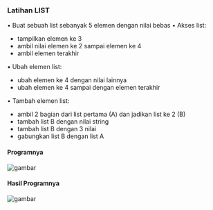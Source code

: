 ### Latihan LIST
• Buat sebuah list sebanyak 5 elemen dengan nilai bebas
• Akses list:
- tampilkan elemen ke 3
- ambil nilai elemen ke 2 sampai elemen ke 4
- ambil elemen terakhir

• Ubah elemen list:
 
- ubah elemen ke 4 dengan nilai lainnya
- ubah elemen ke 4 sampai dengan elemen terakhir

• Tambah elemen list:

- ambil 2 bagian dari list pertama (A) dan jadikan list ke 2 (B)
-  tambah list B dengan nilai string
- tambah list B dengan 3 nilai
- gabungkan list B dengan list A

#### Programnya
![gambar](https://user-images.githubusercontent.com/56957725/69396349-86c84400-0d14-11ea-9be0-ee1d90f15dab.png)


#### Hasil Programnya
![gambar](https://user-images.githubusercontent.com/56957725/69396413-bd9e5a00-0d14-11ea-94c0-c29386885301.png)
